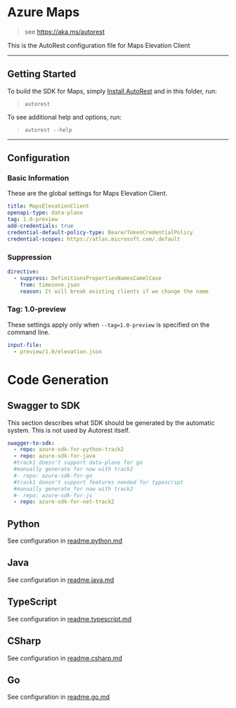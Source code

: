 # Azure Maps

> see https://aka.ms/autorest

This is the AutoRest configuration file for Maps Elevation Client

---

## Getting Started

To build the SDK for Maps, simply [Install AutoRest](https://aka.ms/autorest/install) and in this folder, run:

> `autorest`

To see additional help and options, run:

> `autorest --help`

---

## Configuration

### Basic Information

These are the global settings for Maps Elevation Client.

``` yaml
title: MapsElevationClient
openapi-type: data-plane
tag: 1.0-preview
add-credentials: true
credential-default-policy-type: BearerTokenCredentialPolicy
credential-scopes: https://atlas.microsoft.com/.default
```

### Suppression

``` yaml
directive:
  - suppress: DefinitionsPropertiesNamesCamelCase
    from: timezone.json
    reason: It will break existing clients if we change the name

```


### Tag: 1.0-preview

These settings apply only when `--tag=1.0-preview` is specified on the command line.

``` yaml $(tag) == '1.0-preview'
input-file:
  - preview/1.0/elevation.json
```

# Code Generation

## Swagger to SDK

This section describes what SDK should be generated by the automatic system.
This is not used by Autorest itself.

```yaml $(swagger-to-sdk)
swagger-to-sdk:
  - repo: azure-sdk-for-python-track2
  - repo: azure-sdk-for-java
  #track1 doesn't support data-plane for go
  #manually generate for now with track2
  #- repo: azure-sdk-for-go
  #track1 doesn't support features needed for typescript
  #manually generate for now with track2
  #- repo: azure-sdk-for-js
  - repo: azure-sdk-for-net-track2
```
## Python

See configuration in [readme.python.md](./readme.python.md)

## Java

See configuration in [readme.java.md](./readme.java.md)

## TypeScript

See configuration in [readme.typescript.md](./readme.typescript.md)

## CSharp

See configuration in [readme.csharp.md](./readme.csharp.md)

## Go

See configuration in [readme.go.md](./readme.go.md)

